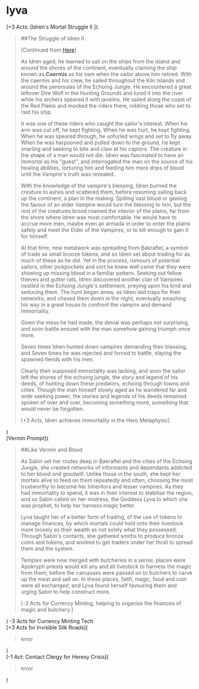 # lyva 

[+3 Acts: [Idren's Mortal Struggle II ](

>##The Struggle of Idren II         
>
>[Continued from [Here](https://www.reddit.com/r/GodhoodWB/comments/fv4ovs/endless_pantheon_turn_6/fmmxl5n/?utm_source=reddit&utm_medium=usertext&utm_name=GodhoodWB&utm_content=t1_fmhy34b)]     
>
>As Idren aged, he learned to sail on the ships from the island and around the shores of the continent, eventually claiming the ship known as **Caermis** as his own when the sailor above him retired. With the caermis and his crew, he sailed throughout the Kiln Islands and around the peninsulas of the Echoing Jungle. He encountered a great leftover Dire Wolf in the Hunting Grounds and lured it into the river while his archers speared it with javelins. He sailed along the coast of the Red Plains and mocked the riders there, robbing those who set to raid his ship.     
>
>It was one of these riders who caught the sailor's interest. When his arm was cut off, he kept fighting. When he was hurt, he kept fighting. When he was speared through, he unfurled wings and set to fly away. When he was harpooned and pulled down to the ground, he kept snarling and seeking to bite and claw at his captors. The creature in the shape of a man would not die. Idren was fascinated to have an immortal as his "guest", and interrogated the man on the source of his healing abilities, torturing him and feeding him mere drips of blood until the Vampire's truth was revealed.     
>
>With the knowledge of the vampire's blessing, Idren burned the creature to ashes and scattered them, before resuming sailing back up the continent, a plan in the making. Spilling vast blood or gaining the favour of an elder Vampire would turn the blessing to him, but the rest of the creatures brood roamed the interior of the plains, far from the shore where Idren was most comfortable. He would have to accrue more men, maybe even an armada in order to enter the plains safely and meet the Elder of the Vampires, or to kill enough to gain it for himself.    
>
>At that time, new metalwork was spreading from Bakraftel, a symbol of trade as small bronze tokens, and so Idren set about trading for as much of these as he did. Yet in the process, rumours of potential sailors, other pickpockets and sort he knew well came that they were showing up missing blood in a familiar pattern. Seeking out fellow thieves and gutter rats, Idren discovered another clan of Vampires nestled in the Echoing Jungle's settlement, preying upon his kind and seducing them. The hunt began anew, as Idren laid traps for their networks, and chased them down in the night, eventually smashing his way in a great house to confront the vampire and demand immortality.    
>
>Given the mess he had made, the denial was perhaps not surprising, and soon battle ensued with the man somehow gaining triumph once more.    
>
>Seven times Idren hunted down vampires demanding their blessing, and Seven times he was rejected and forced to battle, slaying the spawned fiends with his men. 
>
>Clearly their supposed immortality was lacking, and soon the sailor left the shores of the echoing jungle, the story and legend of his deeds, of hunting down these predators, echoing through towns and cities. Though the man himself slowly aged as he wandered far and wide seeking power, the stories and legends of his deeds remained spoken of over and over, becoming something more, something that would never be forgotten.     
>
>[+3 Acts, Idren achieves Immortality in the Hero Metaphysic]

)     
[Vermin Prompt](

>##Like Vermin and Blood      
>
>As Sabin set her routes deep in Bakraftel and the cities of the Echoing Jungle, she created networks of informants and dependants addicted to her blood and goodwill. Unlike those in the south, she kept her mortals alive to feed on them repeatedly and often, choosing the most trustworthy to become her Inheritors and lesser vampires. As they had immortality to spend, it was in their interest to stabilise the region, and so Sabin called on her mistress, the Goddess Lyva to which she was prophet, to help her harness magic better.      
>
>Lyva taught her of a better form of trading, of the use of tokens to manage finances, by which mortals could hold onto their livestock more loosely as their wealth as not solely what they possessed. Through Sabin's contacts, she gathered smiths to produce bronze coins and tokens, and worked to get traders under her thrall to spread them and the system.      
>
>Temples were now merged with butcheries in a sense, places were Apokryph priests would kill any and all livestock to harness the magic from them, before the carcasses were passed on to butchers to carve up the meat and sell on. In these places, faith, magic, food and coin were all exchanged, and Lyva found herself favouring them and urging Sabin to help construct more.    
>
>[-3 Acts for Currency Minting, helping to organise the finances of magic and butchery.]

) -3 Acts for Currency Minting Tech     
[+3 Acts for Invisible Silk Roads](

>error

)      
[-1 Act: Contact Clergy for Heresy Crisis](

>error

)

